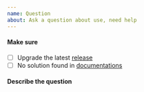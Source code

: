 ```yaml
---
name: Question
about: Ask a question about use, need help
---
```


#### Make sure
- [ ] Upgrade the latest [release](https://github.com/juukee/minos/releases)
- [ ] No solution found in [documentations](https://minos.juukee.cn)

#### Describe the question
<!-- A clear and concise description of what the question is. -->